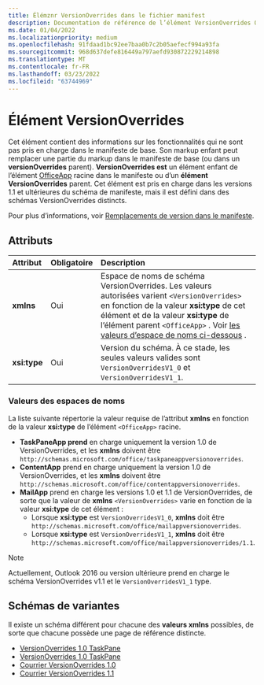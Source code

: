 ```yaml
---
title: Élémznr VersionOverrides dans le fichier manifest
description: Documentation de référence de l’élément VersionOverrides Office fichiers manifeste (XML) des modules.
ms.date: 01/04/2022
ms.localizationpriority: medium
ms.openlocfilehash: 91fdaad1bc92ee7baa0b7c2b05aefecf994a93fa
ms.sourcegitcommit: 968d637defe816449a797aefd930872229214898
ms.translationtype: MT
ms.contentlocale: fr-FR
ms.lasthandoff: 03/23/2022
ms.locfileid: "63744969"
---
```

# <a name="versionoverrides-element"></a>Élément VersionOverrides

Cet élément contient des informations sur les fonctionnalités qui ne sont pas pris en charge dans le manifeste de base. Son markup enfant peut remplacer une partie du markup dans le manifeste de base (ou dans un **versionOverrides** parent). **VersionOverrides est** un élément enfant de l’élément [OfficeApp](officeapp.md) racine dans le manifeste ou d’un **élément VersionOverrides** parent. Cet élément est pris en charge dans les versions 1.1 et ultérieures du schéma de manifeste, mais il est défini dans des schémas VersionOverrides distincts.

Pour plus d’informations, voir [Remplacements de version dans le manifeste](../../develop/add-in-manifests.md#version-overrides-in-the-manifest).

## <a name="attributes"></a>Attributs

|  Attribut  |  Obligatoire  |  Description  |
|:-----|:-----|:-----|
|  **xmlns**       |  Oui  |  Espace de noms de schéma VersionOverrides. Les valeurs autorisées varient `<VersionOverrides>` en fonction de la valeur **xsi:type** de cet élément et de la valeur **xsi:type** de l’élément parent `<OfficeApp>` . Voir [les valeurs d’espace de noms ci-dessous](#namespace-values) .|
|  **xsi:type**  |  Oui  | Version du schéma. À ce stade, les seules valeurs valides sont `VersionOverridesV1_0` et `VersionOverridesV1_1`. |

### <a name="namespace-values"></a>Valeurs des espaces de noms

La liste suivante répertorie la valeur requise de l’attribut **xmlns** en fonction de la valeur **xsi:type** de l’élément `<OfficeApp>` racine.

- **TaskPaneApp prend** en charge uniquement la version 1.0 de VersionOverrides, et les **xmlns** doivent être `http://schemas.microsoft.com/office/taskpaneappversionoverrides`.
- **ContentApp** prend en charge uniquement la version 1.0 de VersionOverrides, et les **xmlns** doivent être `http://schemas.microsoft.com/office/contentappversionoverrides`.
- **MailApp** prend en charge les versions 1.0 et 1.1 de VersionOverrides, de sorte que la valeur de **xmlns** `<VersionOverrides>` varie en fonction de la valeur **xsi:type** de cet élément :
  - Lorsque **xsi:type** est `VersionOverridesV1_0`, **xmlns** doit être `http://schemas.microsoft.com/office/mailappversionoverrides`.
  - Lorsque **xsi:type** est `VersionOverridesV1_1`, **xmlns** doit être `http://schemas.microsoft.com/office/mailappversionoverrides/1.1`.

> [!NOTE]
> Actuellement, Outlook 2016 ou version ultérieure prend en charge le schéma VersionOverrides v1.1 et le `VersionOverridesV1_1` type.

## <a name="variant-schemas"></a>Schémas de variantes

Il existe un schéma différent pour chacune des **valeurs xmlns** possibles, de sorte que chacune possède une page de référence distincte.

- [VersionOverrides 1.0 TaskPane](versionoverrides-1-0-taskpane.md)
- [VersionOverrides 1.0 TaskPane](versionoverrides-1-0-content.md)
- [Courrier VersionOverrides 1.0](versionoverrides-1-0-mail.md)
- [Courrier VersionOverrides 1.1](versionoverrides-1-1-mail.md)

